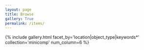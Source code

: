 ```yaml
---
layout: page
title: Browse
gallery: True
permalink: /items/
---
```



{% include gallery.html facet_by='location|object_type|keywords*' collection='minicomp' num_column=6 %}


